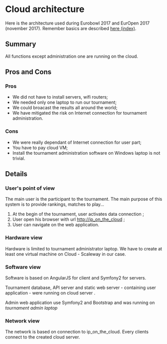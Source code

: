 # Cloud architecture
Here is the architecture used during Eurobowl 2017 and EurOpen 2017 (november 2017).
Remember basics are described [here (index)](index.md).

## Summary
All functions except administration one are running on the cloud.

## Pros and Cons
### Pros
+ We did not have to install servers, wifi routers;
+ We needed only one laptop to run our tournament;
+ We could broacast the results all around the world;
+ We have mitigated the risk on Internet connection for tournament administration.

### Cons
- We were really dependant of Internet connection for user part;
- You have to pay cloud VM;
- Install the tournament administration software on Windows laptop is not trivial.

## Details

### User's point of view
The main user is the participant to the tournament. The main purpose of this system
 is to provide rankings, matches to play...

 1. At the begin of the tournament, user activates data connection ;
 1. User open his browser with url <http://ip_on_the_cloud> ;
 1. User can navigate on the web application.

### Hardware view
Hardware is limited to tournament administrator laptop.
We have to create at least one virtual machine on Cloud - Scaleway in our case.

### Software view
Software is based on AngularJS for client and Symfony2 for servers.

Tournament database, API server and static web server - containing user application - were running on cloud server .

Admin web application use Symfony2 and Bootstrap and was running on _tournament admin laptop_


### Network view
The network is based on connection to ip_on_the_cloud. Every clients connect to the created cloud server.
